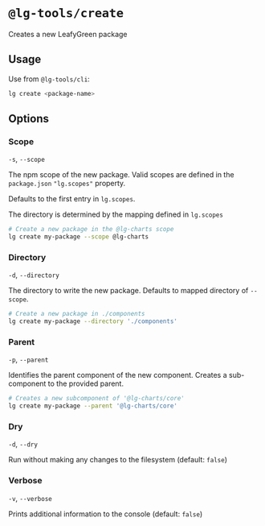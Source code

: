 # `@lg-tools/create`

Creates a new LeafyGreen package

## Usage

Use from `@lg-tools/cli`:

```zsh
lg create <package-name>
```

## Options

### Scope

`-s`, `--scope`

The npm scope of the new package. Valid scopes are defined in the `package.json` `"lg.scopes"` property.

Defaults to the first entry in `lg.scopes`.

The directory is determined by the mapping defined in `lg.scopes`

```bash
# Create a new package in the @lg-charts scope
lg create my-package --scope @lg-charts
```

### Directory

`-d`, `--directory`

The directory to write the new package. Defaults to mapped directory of `--scope`.

```bash
# Create a new package in ./components
lg create my-package --directory './components'
```

### Parent

`-p`, `--parent`

Identifies the parent component of the new component. Creates a sub-component to the provided parent.

```bash
# Creates a new subcomponent of '@lg-charts/core'
lg create my-package --parent '@lg-charts/core'
```

### Dry

`-d`, `--dry`

Run without making any changes to the filesystem (default: `false`)

### Verbose

`-v`, `--verbose`

Prints additional information to the console (default: `false`)
